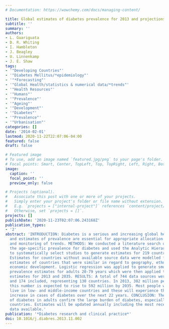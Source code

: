 ```yaml
---
# Documentation: https://wowchemy.com/docs/managing-content/

title: Global estimates of diabetes prevalence for 2013 and projections for 2035.
subtitle: ''
summary: ''
authors:
- L. Guariguata
- D. R. Whiting
- I. Hambleton
- J. Beagley
- U. Linnenkamp
- J. E. Shaw
tags:
- '"Developing Countries"'
- '"Diabetes Mellitus/*epidemiology"'
- '"*Forecasting"'
- '"Global Health/statistics & numerical data/*trends"'
- '"Health Resources"'
- '"Humans"'
- '"Prevalence"'
- '"Ageing"'
- '"Development"'
- '"Diabetes"'
- '"Prevalence"'
- '"Urbanisation"'
categories: []
date: '2014-02-01'
lastmod: 2020-11-22T22:07:06-04:00
featured: false
draft: false

# Featured image
# To use, add an image named `featured.jpg/png` to your page's folder.
# Focal points: Smart, Center, TopLeft, Top, TopRight, Left, Right, BottomLeft, Bottom, BottomRight.
image:
  caption: ''
  focal_point: ''
  preview_only: false

# Projects (optional).
#   Associate this post with one or more of your projects.
#   Simply enter your project's folder or file name without extension.
#   E.g. `projects = ["internal-project"]` references `content/project/deep-learning/index.md`.
#   Otherwise, set `projects = []`.
projects: []
publishDate: '2020-11-23T02:07:06.243168Z'
publication_types:
- '2'
abstract: 'INTRODUCTION: Diabetes is a serious and increasing global health burden
  and estimates of prevalence are essential for appropriate allocation of resources
  and monitoring of trends. METHODS: We conducted a literature search of studies reporting
  the age-specific prevalence for diabetes and used the Analytic Hierarchy Process
  to systematically select studies to generate estimates for 219 countries and territories.
  Estimates for countries without available source data were modelled from pooled
  estimates of countries that were similar in regard to geography, ethnicity, and
  economic development. Logistic regression was applied to generate smoothed age-specific
  prevalence estimates for adults 20-79 years which were then applied to population
  estimates for 2013 and 2035. RESULTS: A total of 744 data sources were considered
  and 174 included, representing 130 countries. In 2013, 382 million people had diabetes;
  this number is expected to rise to 592 million by 2035. Most people with diabetes
  live in low- and middle-income countries and these will experience the greatest
  increase in cases of diabetes over the next 22 years. CONCLUSION: The new estimates
  of diabetes in adults confirm the large burden of diabetes, especially in developing
  countries. Estimates will be updated annually including the most recent, high-quality
  data available.'
publication: '*Diabetes research and clinical practice*'
doi: 10.1016/j.diabres.2013.11.002
---
```

